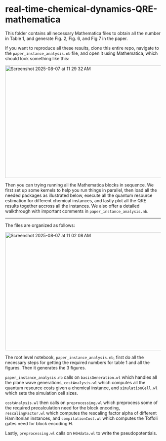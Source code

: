# real-time-chemical-dynamics-QRE-mathematica


This folder contains all necessary Mathematica files to obtain all the number in Table 1, and generate Fig. 2, Fig. 6, and Fig 7 in the paper.

If you want to reproduce all these results, clone this entire repo, navigate to the `paper_instance_analysis.nb` file, and open it using Mathematica, which should look something like this:

<img width="535" height="365" alt="Screenshot 2025-08-07 at 11 29 32 AM" src="https://github.com/user-attachments/assets/d254515b-7c34-44a2-b20a-6bbaea223824" />

Then you can trying running all the Mathematica blocks in sequence. We first set up some kernels to help you run things in parallel, then load all the needed packages as illustrated below, execute all the quantum resource estimation for different chemical instances, and lastly plot all the QRE results together accross all the instances. We also offer a detailed walkthrough with important comments in `paper_instance_analysis.nb`.

-----------------------------------------------------

The files are organized as follows:

<img width="570" height="383" alt="Screenshot 2025-08-07 at 11 02 08 AM" src="https://github.com/user-attachments/assets/5fb90d1c-6155-470e-8759-a110e5fe1cfc" />

The root level notebook, `paper_instance_analysis.nb`, first do all the necessary steps for getting the required numbers for table 1 and all the figures. Then it generates the 3 figures.

`paper_instance_analysis.nb` calls on `basisGeneration.wl` which handles all the plane wave generations, `costAnalysis.wl` which computes all the quantum resource costs given a chemical instance, and `simulationCell.wl` which sets the simulation cell sizes.

`costAnalysis.wl` then calls on `preprocessing.wl` which preprocess some of the required precalculation need for the block encoding, `rescalingFactor.wl` which computes the rescaling factor alpha of different Hamiltonian instances, and `compilationCost.wl` which computes the Toffoli gates need for block encoding H.

Lastly, `preprocessing.wl` calls on `HGHdata.wl` to write the pseudopotentials.
